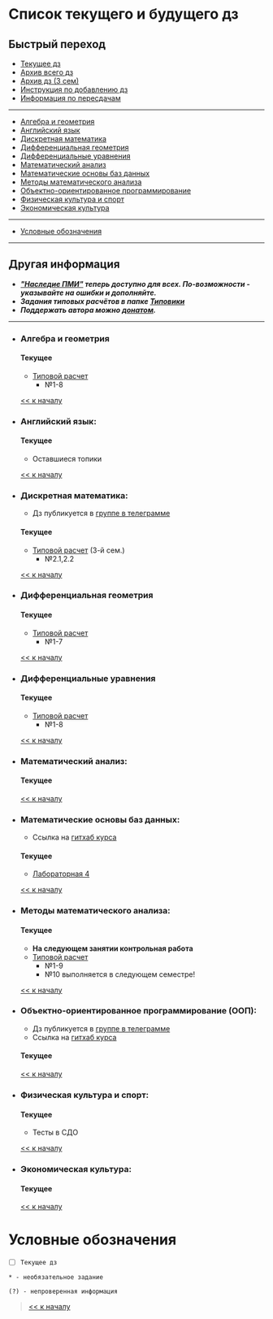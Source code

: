 # Список текущего и будущего дз

## Быстрый переход

- [Текущее дз](README.md#Список-текущего-и-будущего-дз)
- [Архив всего дз](Архив_дз/Архив_дз.md#Список-старого-дз-за-3-семестр.)
- [Архив дз (3 сем)](Архив_дз/Дз_3_семестр.md#Список-старого-дз-за-3-семестр.)
- [Инструкция по добавлению дз](Как_вам_добавлять_сюда_дз/Как_добавить_дз.md)
- [Информация по пересдачам](пересдачи.md)

***

- [Алгебра и геометрия](#Алгебра-и-геометрия)
- [Английский язык](#Английский-язык)
- [Дискретная математика](#Дискретная-математика)
- [Дифференциальная геометрия](#Дифференциальная-геометрия)
- [Дифференциальные уравнения](#Дифференциальные-уравнения)
- [Математический анализ](#Математический-анализ)
- [Математические основы баз данных](#Математические-основы-баз-данных)
- [Методы математического анализа](#Методы-математического-анализа)
- [Объектно-ориентированное программирование](#Объектно-ориентированное-программирование-ООП)
- [Физическая культура и спорт](#Физическая-культура-и-спорт)
- [Экономическая культура](#Экономическая-культура)

***
    
- [Условные обозначения](#Условные-обозначения)

***

## Другая информация

- __*["Наследие ПМИ"](https://github.com/appliedMathematicsAndComputerScience/PMI_legacy) теперь доступно для всех. По-возможности - указывайте на ошибки и дополняйте.*__
- __*Задания типовых расчётов в папке [Типовики](https://github.com/nektonick/KMBO-01-homework/tree/master/%D0%A2%D0%B8%D0%BF%D0%BE%D0%B2%D0%B8%D0%BA%D0%B8)*__
- __*Поддержать автора можно [донатом](https://www.tinkoff.ru/rm/grebnev.nikita7/9UP5Q99768).*__

***

- ### Алгебра и геометрия 
    #### Текущее
    - [Типовой расчет](Типовики/Алгем/TR.pdf) 
        - №1-8

    [<< к началу](#Быстрый-переход)

- ### Английский язык:
    #### Текущее 
    - Оставшиеся топики
    
    [<< к началу](#Быстрый-переход)
    
- ### Дискретная математика:
    - Дз публикуется в [группе в телеграмме](https://t.me/joinchat/H2C6xYWNUwI07E5D)
    #### Текущее
    - [Типовой расчет](Типовики/Дискра/typ.pdf) (3-й сем.)
        - №2.1,2.2
    

    [<< к началу](#Быстрый-переход)

- ### Дифференциальная геометрия
    #### Текущее
    - [Типовой расчет](Типовики/Диффгем/tip_diffgeom-20-format.pdf)
        - №1-7

    [<< к началу](#Быстрый-переход)

- ### Дифференциальные уравнения
    #### Текущее
    - [Типовой расчет](Типовики/Диффур/1.pdf)
        - №1-8
      
    [<< к началу](#Быстрый-переход)

- ### Математический анализ:
    #### Текущее

    [<< к началу](#Быстрый-переход) 

- ### Математические основы баз данных:
    - Ссылка на [гитхаб курса](https://github.com/alexander-mirea/Database2021)
    #### Текущее
    - [Лабораторная 4](https://drive.google.com/drive/folders/1oLPvTELR0PaPkGWIK3W7rAc350URs64u)
      
    [<< к началу](#Быстрый-переход)
    
- ### Методы математического анализа:
    #### Текущее
    - **На следующем занятии контрольная работа**
    - [Типовой расчет](Типовики/Методы/Типовой_расчет_методы_м.а_3_сем..pdf)
        - №1-9
        - №10 выполняется в следующем семестре!

    [<< к началу](#Быстрый-переход)

- ### Объектно-ориентированное программирование (ООП):
    - Дз публикуется в [группе в телеграмме](https://t.me/joinchat/-7mG-7fjnI1lOTYy)
    - Ссылка на [гитхаб курса](https://github.com/grayed/mirea-kmbo-prog-2021-2)
    #### Текущее
    
    [<< к началу](#Быстрый-переход)

- ### Физическая культура и спорт:
    #### Текущее
    - Тесты в СДО
      
    [<< к началу](#Быстрый-переход)

- ### Экономическая культура:
    #### Текущее
      
    [<< к началу](#Быстрый-переход)


# Условные обозначения

- [ ] `Текущее дз`

`* - необязательное задание`

`(?) - непроверенная информация`

> [<< к началу](#Быстрый-переход)
